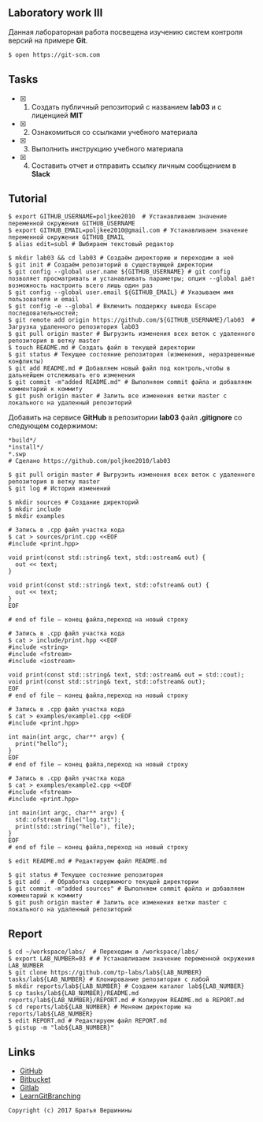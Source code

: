 ## Laboratory work III

Данная лабораторная работа посвещена изучению систем контроля версий на примере **Git**.

```bash
$ open https://git-scm.com
```

## Tasks

- [x] 1. Создать публичный репозиторий с названием **lab03** и с лиценцией **MIT**
- [x] 2. Ознакомиться со ссылками учебного материала
- [x] 3. Выполнить инструкцию учебного материала
- [x] 4. Составить отчет и отправить ссылку личным сообщением в **Slack**

## Tutorial

```ShellSession
$ export GITHUB_USERNAME=poljkee2010  # Устанавливаем значение переменной окружения GITHUB_USERNAME
$ export GITHUB_EMAIL=poljkee2010@gmail.com # Устанавливаем значение переменной окружения GITHUB_EMAIL
$ alias edit=subl # Выбираем текстовый редактор 
```

```ShellSession
$ mkdir lab03 && cd lab03 # Создаём директорию и переходим в неё
$ git init # Создаём репозиторий в существующей директории
$ git config --global user.name ${GITHUB_USERNAME} # git config позволяет просматривать и устанавливать параметры; опция --global даёт возможность настроить всего лишь один раз
$ git config --global user.email ${GITHUB_EMAIL} # Указываем имя пользователя и email
$ git config -e --global # Включить поддержку вывода Escape последовательностей;
$ git remote add origin https://github.com/${GITHUB_USERNAME}/lab03  # Загрузка удаленного репозитория lab03 
$ git pull origin master # Выгрузить изменения всех веток с удаленного репозитория в ветку master
$ touch README.md # Создать файл в текущей директории
$ git status # Текущее состояние репозитория (изменения, неразрешенные конфликты)
$ git add README.md # Добавляем новый файл под контроль,чтобы в дальнейшем отслеживать его изменения 
$ git commit -m"added README.md" # Выполняем commit файла и добавляем комментарий к коммиту
$ git push origin master # Залить все изменения ветки master с локального на удаленный репозиторий
```

Добавить на сервисе **GitHub** в репозитории **lab03** файл **.gitignore**
со следующем содержимом:

```ShellSession
*build*/
*install*/
*.swp
# Сделано https://github.com/poljkee2010/lab03
```

```ShellSession
$ git pull origin master # Выгрузить изменения всех веток с удаленного репозитория в ветку master
$ git log # История изменений
```

```ShellSession
$ mkdir sources # Создание директорий
$ mkdir include
$ mkdir examples

# Запись в .cpp файл участка кода
$ cat > sources/print.cpp <<EOF
#include <print.hpp>

void print(const std::string& text, std::ostream& out) {
  out << text;
}

void print(const std::string& text, std::ofstream& out) {
  out << text;
}
EOF 

# end of file — конец файла,переход на новый строку
```

```ShellSession
# Запись в .cpp файл участка кода
$ cat > include/print.hpp <<EOF 
#include <string>
#include <fstream>
#include <iostream>

void print(const std::string& text, std::ostream& out = std::cout);
void print(const std::string& text, std::ofstream& out);
EOF 
# end of file — конец файла,переход на новый строку
```

```ShellSession
# Запись в .cpp файл участка кода
$ cat > examples/example1.cpp <<EOF 
#include <print.hpp>

int main(int argc, char** argv) {
  print("hello");
}
EOF 
# end of file — конец файла,переход на новый строку
```

```ShellSession
# Запись в .cpp файл участка кода
$ cat > examples/example2.cpp <<EOF 
#include <fstream>
#include <print.hpp>

int main(int argc, char** argv) {
  std::ofstream file("log.txt");
  print(std::string("hello"), file);
}
EOF 
# end of file — конец файла,переход на новый строку
```

```ShellSession
$ edit README.md # Редактируем файл README.md
```

```ShellSession
$ git status # Текущее состояние репозитория
$ git add . # Обработка содержимого текущей директории
$ git commit -m"added sources" # Выполняем commit файла и добавляем комментарий к коммиту
$ git push origin master # Залить все изменения ветки master с локального на удаленный репозиторий
```

## Report

```ShellSession
$ cd ~/workspace/labs/  # Переходим в /workspace/labs/
$ export LAB_NUMBER=03 # # Устанавливаем значение переменной окружения LAB_NUMBER
$ git clone https://github.com/tp-labs/lab${LAB_NUMBER} tasks/lab${LAB_NUMBER} # Клонирование репозитория с лабой
$ mkdir reports/lab${LAB_NUMBER} # Создаем каталог lab${LAB_NUMBER}
$ cp tasks/lab${LAB_NUMBER}/README.md reports/lab${LAB_NUMBER}/REPORT.md # Копируем README.md в REPORT.md
$ cd reports/lab${LAB_NUMBER} # Меняем директорию на reports/lab${LAB_NUMBER}
$ edit REPORT.md # Редактируем файл REPORT.md
$ gistup -m "lab${LAB_NUMBER}"
```

## Links

- [GitHub](https://github.com)
- [Bitbucket](https://bitbucket.org)
- [Gitlab](https://about.gitlab.com)
- [LearnGitBranching](http://learngitbranching.js.org/)

```
Copyright (c) 2017 Братья Вершинины
```
